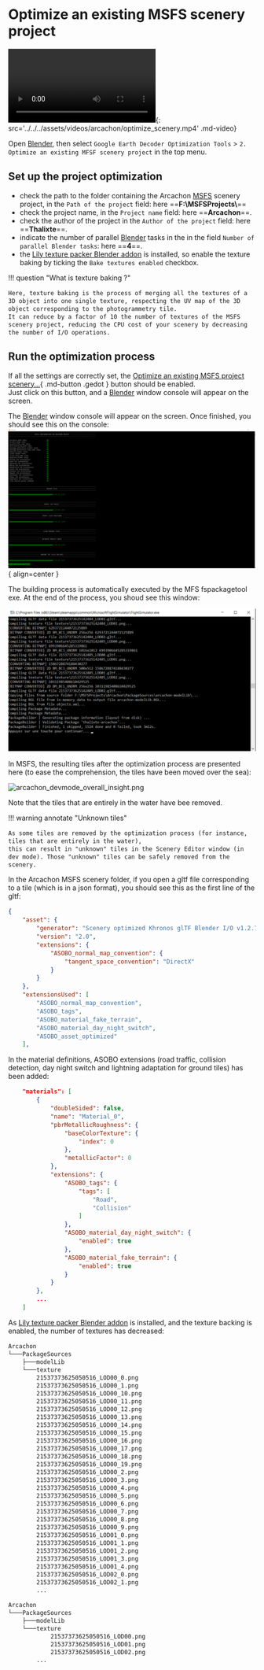 # Optimize an existing MSFS scenery project
![type:video](video.mp4){: src='../../../assets/videos/arcachon/optimize_scenery.mp4' .md-video}

Open [Blender][1], then select `Google Earth Decoder Optimization Tools` > `2. Optimize an existing MFSF scenery project` in the top menu.


## Set up the project optimization

* check the path to the folder containing the Arcachon [MSFS][2] scenery project, in the `Path of the project` field: here ==**F:\\MSFSProjects\\**==
* check the project name, in the `Project name` field: here ==**Arcachon**==.
* check the author of the project in the `Author of the project` field: here ==**Thalixte**==.
* indicate the number of parallel [Blender][1] tasks in the in the field `Number of parallel Blender tasks`: here ==**4**==.
* the [Lily texture packer Blender addon][3] is installed, so enable the texture baking by ticking the `Bake textures enabled` checkbox.

!!! question "What is texture baking ?"

    Here, texture baking is the process of merging all the textures of a 3D object into one single texture, respecting the UV map of the 3D object corresponding to the photogrammetry tile.
    It can reduce by a factor of 10 the number of textures of the MSFS scenery project, reducing the CPU cost of your scenery by decreasing the number of I/O operations.

## Run the optimization process

If all the settings are correctly set, the [Optimize an existing MSFS project scenery...](javascript:void(0)){ .md-button .gedot } button should be enabled.  
Just click on this button, and a [Blender][1] window console will appear on the screen.

The [Blender][1] window console will appear on the screen. Once finished, you should see this on the console:   
![Image title](../../../assets/images/optimize_scenery.png){ align=center }   

The building process is automatically executed by the MFS fspackagetool exe. At the end of the process, you shoud see this window:

![fspackagetools_build_completed.png](..%2F..%2Fassets%2Fimages%2Ffspackagetools_build_completed.png)

In MSFS, the resulting tiles after the optimization process are presented here (to ease the comprehension, the tiles have been moved over the sea):

![arcachon_devmode_overall_insight.png](..%2F..%2Fassets%2Fimages%2Farcachon_devmode_overall_insight.png)

Note that the tiles that are entirely in the water have bee removed.

!!! warning annotate "Unknown tiles"

    As some tiles are removed by the optimization process (for instance, tiles that are entirely in the water), 
    this can result in "unknown" tiles in the Scenery Editor window (in dev mode). Those "unknown" tiles can be safely removed from the scenery.


In the Arcachon MSFS scenery folder, if you open a gltf file corresponding to a tile (which is in a json format), you should see this as the first line of the gltf:
```json
{
    "asset": {
        "generator": "Scenery optimized Khronos glTF Blender I/O v1.2.75",
        "version": "2.0",
        "extensions": {
            "ASOBO_normal_map_convention": {
                "tangent_space_convention": "DirectX"
            }
        }
    },
    "extensionsUsed": [
        "ASOBO_normal_map_convention",
        "ASOBO_tags",
        "ASOBO_material_fake_terrain",
        "ASOBO_material_day_night_switch",
        "ASOBO_asset_optimized"
    ],
```

In the material definitions, ASOBO extensions (road traffic, collision detection, day night switch and lightning adaptation for ground tiles) has been added:
```json
    "materials": [
        {
            "doubleSided": false,
            "name": "Material_0",
            "pbrMetallicRoughness": {
                "baseColorTexture": {
                    "index": 0
                },
                "metallicFactor": 0
            },
            "extensions": {
                "ASOBO_tags": {
                    "tags": [
                        "Road",
                        "Collision"
                    ]
                },
                "ASOBO_material_day_night_switch": {
                    "enabled": true
                },
                "ASOBO_material_fake_terrain": {
                    "enabled": true
                }
            }
        },
        ...
    ]
```


As [Lily texture packer Blender addon][3] is installed, and the texture backing is enabled, the number of textures has decreased:


```title="before"
Arcachon
└───PackageSources
    ├───modelLib
    └───texture
        21537373625050516_LOD00_0.png
        21537373625050516_LOD00_1.png
        21537373625050516_LOD00_10.png
        21537373625050516_LOD00_11.png
        21537373625050516_LOD00_12.png
        21537373625050516_LOD00_13.png
        21537373625050516_LOD00_14.png
        21537373625050516_LOD00_15.png
        21537373625050516_LOD00_16.png
        21537373625050516_LOD00_17.png
        21537373625050516_LOD00_18.png
        21537373625050516_LOD00_19.png
        21537373625050516_LOD00_2.png
        21537373625050516_LOD00_3.png
        21537373625050516_LOD00_4.png
        21537373625050516_LOD00_5.png
        21537373625050516_LOD00_6.png
        21537373625050516_LOD00_7.png
        21537373625050516_LOD00_8.png
        21537373625050516_LOD00_9.png
        21537373625050516_LOD01_0.png
        21537373625050516_LOD01_1.png
        21537373625050516_LOD01_2.png
        21537373625050516_LOD01_3.png
        21537373625050516_LOD01_4.png
        21537373625050516_LOD02_0.png
        21537373625050516_LOD02_1.png
        ...
```

```title="after"
Arcachon
└───PackageSources
    ├───modelLib
    └───texture
            21537373625050516_LOD00.png
            21537373625050516_LOD01.png
            21537373625050516_LOD02.png
        ...
```

[1]:https://www.blender.org/
[2]:https://www.flightsimulator.com/
[3]:https://eliemichel.gumroad.com/l/DFExj